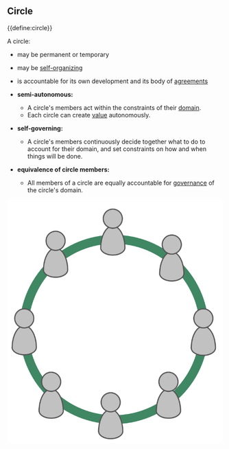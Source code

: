 ## Circle

{{define:circle}}

A circle:

-   may be permanent or temporary
-   may be [self-organizing](glossary:self-organization)
-   is accountable for its own development and its body of [agreements](glossary:agreement)

-   **semi-autonomous:**
    -   A circle's members act within the constraints of their [domain](glossary:domain).
    -   Each circle can create [value](glossary:value) autonomously.
-   **self-governing:**
    -   A circle's members continuously decide together what to do to account for their domain, and set constraints on how and when things will be done.
-  **equivalence of circle members:**
    -   All members of a circle are equally accountable for [governance](glossary:governance) of the circle's domain.

![All members of a circle are equally accountable for governance of the circle's domain](img/circle/circle.png)

